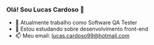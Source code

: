 ### Olá! Sou Lucas Cardoso 👋

- 🔭 Atualmente trabalho como Software QA Tester
- 🌱 Estou estudando sobre desenvolvimento front-end
- 📫 Meu email: lucas.cardoso99@hotmail.com

